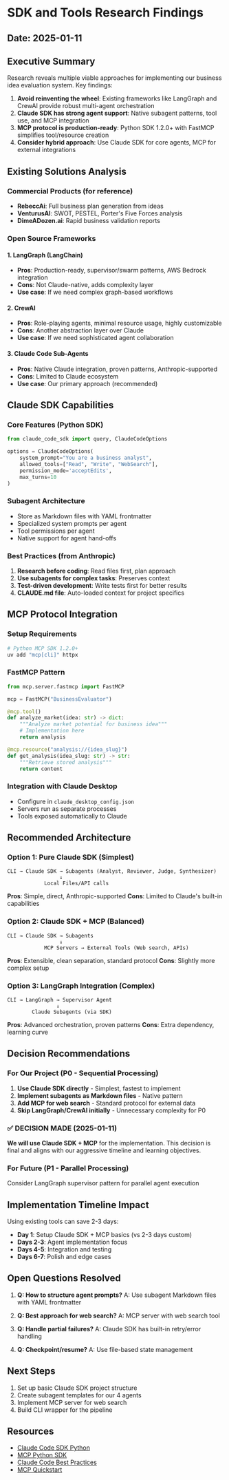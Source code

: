 # SDK and Tools Research Findings

## Date: 2025-01-11

## Executive Summary

Research reveals multiple viable approaches for implementing our business idea evaluation system. Key findings:

1. **Avoid reinventing the wheel**: Existing frameworks like LangGraph and CrewAI provide robust multi-agent orchestration
2. **Claude SDK has strong agent support**: Native subagent patterns, tool use, and MCP integration
3. **MCP protocol is production-ready**: Python SDK 1.2.0+ with FastMCP simplifies tool/resource creation
4. **Consider hybrid approach**: Use Claude SDK for core agents, MCP for external integrations

## Existing Solutions Analysis

### Commercial Products (for reference)

- **RebeccAi**: Full business plan generation from ideas
- **VenturusAI**: SWOT, PESTEL, Porter's Five Forces analysis
- **DimeADozen.ai**: Rapid business validation reports

### Open Source Frameworks

#### 1. LangGraph (LangChain)

- **Pros**: Production-ready, supervisor/swarm patterns, AWS Bedrock integration
- **Cons**: Not Claude-native, adds complexity layer
- **Use case**: If we need complex graph-based workflows

#### 2. CrewAI

- **Pros**: Role-playing agents, minimal resource usage, highly customizable
- **Cons**: Another abstraction layer over Claude
- **Use case**: If we need sophisticated agent collaboration

#### 3. Claude Code Sub-Agents

- **Pros**: Native Claude integration, proven patterns, Anthropic-supported
- **Cons**: Limited to Claude ecosystem
- **Use case**: Our primary approach (recommended)

## Claude SDK Capabilities

### Core Features (Python SDK)

```python
from claude_code_sdk import query, ClaudeCodeOptions

options = ClaudeCodeOptions(
    system_prompt="You are a business analyst",
    allowed_tools=["Read", "Write", "WebSearch"],
    permission_mode='acceptEdits',
    max_turns=10
)
```

### Subagent Architecture

- Store as Markdown files with YAML frontmatter
- Specialized system prompts per agent
- Tool permissions per agent
- Native support for agent hand-offs

### Best Practices (from Anthropic)

1. **Research before coding**: Read files first, plan approach
2. **Use subagents for complex tasks**: Preserves context
3. **Test-driven development**: Write tests first for better results
4. **CLAUDE.md file**: Auto-loaded context for project specifics

## MCP Protocol Integration

### Setup Requirements

```bash
# Python MCP SDK 1.2.0+
uv add "mcp[cli]" httpx
```

### FastMCP Pattern

```python
from mcp.server.fastmcp import FastMCP

mcp = FastMCP("BusinessEvaluator")

@mcp.tool()
def analyze_market(idea: str) -> dict:
    """Analyze market potential for business idea"""
    # Implementation here
    return analysis

@mcp.resource("analysis://{idea_slug}")
def get_analysis(idea_slug: str) -> str:
    """Retrieve stored analysis"""
    return content
```

### Integration with Claude Desktop

- Configure in `claude_desktop_config.json`
- Servers run as separate processes
- Tools exposed automatically to Claude

## Recommended Architecture

### Option 1: Pure Claude SDK (Simplest)

```text
CLI → Claude SDK → Subagents (Analyst, Reviewer, Judge, Synthesizer)
                 ↓
            Local Files/API calls
```

**Pros**: Simple, direct, Anthropic-supported
**Cons**: Limited to Claude's built-in capabilities

### Option 2: Claude SDK + MCP (Balanced)

```text
CLI → Claude SDK → Subagents
                 ↓
            MCP Servers → External Tools (Web search, APIs)
```

**Pros**: Extensible, clean separation, standard protocol
**Cons**: Slightly more complex setup

### Option 3: LangGraph Integration (Complex)

```text
CLI → LangGraph → Supervisor Agent
                ↓
        Claude Subagents (via SDK)
```

**Pros**: Advanced orchestration, proven patterns
**Cons**: Extra dependency, learning curve

## Decision Recommendations

### For Our Project (P0 - Sequential Processing)

1. **Use Claude SDK directly** - Simplest, fastest to implement
2. **Implement subagents as Markdown files** - Native pattern
3. **Add MCP for web search** - Standard protocol for external data
4. **Skip LangGraph/CrewAI initially** - Unnecessary complexity for P0

### ✅ DECISION MADE (2025-01-11)

**We will use Claude SDK + MCP** for the implementation. This decision is final and aligns with our aggressive timeline and learning objectives.

### For Future (P1 - Parallel Processing)

Consider LangGraph supervisor pattern for parallel agent execution

## Implementation Timeline Impact

Using existing tools can save 2-3 days:

- **Day 1**: Setup Claude SDK + MCP basics (vs 2-3 days custom)
- **Days 2-3**: Agent implementation focus
- **Days 4-5**: Integration and testing
- **Days 6-7**: Polish and edge cases

## Open Questions Resolved

1. **Q: How to structure agent prompts?**
   A: Use subagent Markdown files with YAML frontmatter

2. **Q: Best approach for web search?**
   A: MCP server with web search tool

3. **Q: Handle partial failures?**
   A: Claude SDK has built-in retry/error handling

4. **Q: Checkpoint/resume?**
   A: Use file-based state management

## Next Steps

1. Set up basic Claude SDK project structure
2. Create subagent templates for our 4 agents
3. Implement MCP server for web search
4. Build CLI wrapper for the pipeline

## Resources

- [Claude Code SDK Python](https://github.com/anthropics/claude-code-sdk-python)
- [MCP Python SDK](https://github.com/modelcontextprotocol/python-sdk)
- [Claude Code Best Practices](https://www.anthropic.com/engineering/claude-code-best-practices)
- [MCP Quickstart](https://modelcontextprotocol.io/quickstart/server)
